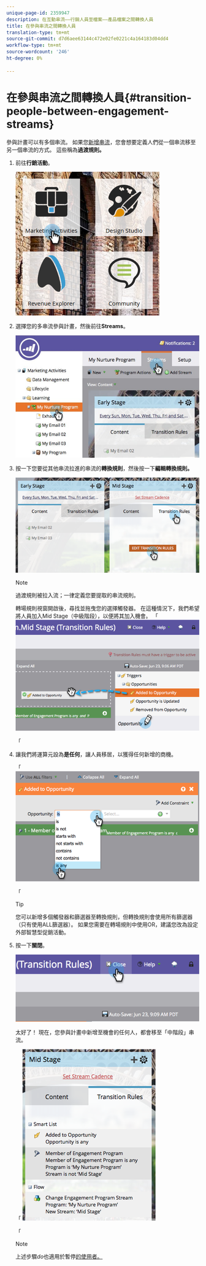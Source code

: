 ```yaml
---
unique-page-id: 2359947
description: 在互動串流——行銷人員至檔案——產品檔案之間轉換人員
title: 在參與串流之間轉換人員
translation-type: tm+mt
source-git-commit: d7d6aee63144c472e02fe0221c4a164183d04dd4
workflow-type: tm+mt
source-wordcount: '246'
ht-degree: 0%

---
```



# 在參與串流之間轉換人員{#transition-people-between-engagement-streams}

參與計畫可以有多個串流。 如果您[新增串流](../../../../product-docs/email-marketing/drip-nurturing/creating-an-engagement-program/add-a-stream.md)，您會想要定義人們從一個串流移至另一個串流的方式。 這些稱為&#x200B;**過渡規則。**

1. 前往&#x200B;**行銷活動**。

   ![](assets/ma.png)

1. 選擇您的多串流參與計畫，然後前往&#x200B;**Streams**。

   ![](assets/multistream.jpg)

1. 按一下您要從其他串流拉進的串流的&#x200B;**轉換規則**，然後按一下**編輯轉換規則。**

   ![](assets/image2014-9-15-18-3a10-3a18.png)

   >[!NOTE]
   >
   >過渡規則被拉入流；一律定義您要提取的串流規則。

   轉場規則視窗開啟後，尋找並拖曳您的選擇觸發器。 在這種情況下，我們希望將人員加入Mid Stage（中級階段），以便將其加入機會。
「 ![](assets/image2014-9-15-18-3a10-3a46.png)

   「

1. 讓我們將運算元設為**是任何**，讓人員移居，以獲得任何新增的商機。

   「 ![](assets/image2014-9-15-18-3a11-3a14.png)

   「

   >[!TIP]
   >
   >您可以新增多個觸發器和篩選器至轉換規則，但轉換規則會使用所有篩選器（只有使用ALL篩選器）。 如果您需要在轉場規則中使用OR，建議您改為設定外部智慧型促銷活動。

1. 按一下&#x200B;**關閉**。

   ![](assets/image2014-9-15-18-3a11-3a23.png)

   太好了！ 現在，您參與計畫中新增至機會的任何人，都會移至「中階段」串流。

   「 ![](assets/image2014-9-15-18-3a11-3a29.png)

   「

   >[!NOTE]
   >
   >上述步驟&#x200B;*do*&#x200B;也適用於暫停[的使用者。](http://docs.marketo.com/display/DOCS/Pause+People+in+an+Engagement+Program)


